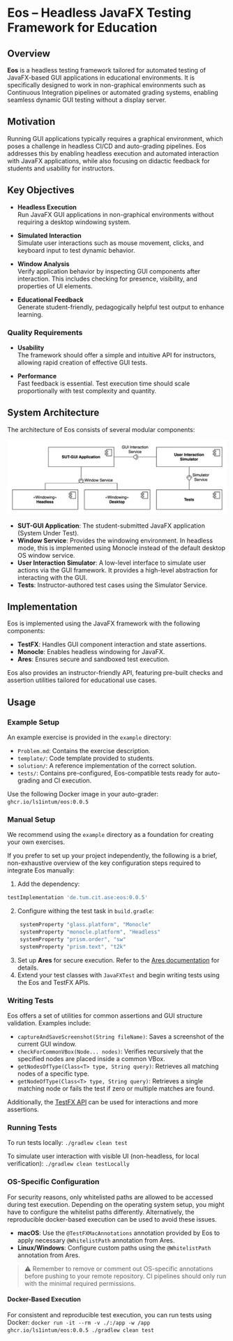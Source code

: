 # Eos – Headless JavaFX Testing Framework for Education

## Overview

**Eos** is a headless testing framework tailored for automated testing of JavaFX-based GUI applications in educational environments.
It is specifically designed to work in non-graphical environments such as Continuous Integration pipelines or automated grading systems, enabling seamless dynamic GUI testing without a display server.

## Motivation

Running GUI applications typically requires a graphical environment, which poses a challenge in headless CI/CD and auto-grading pipelines.
Eos addresses this by enabling headless execution and automated interaction with JavaFX applications, while also focusing on didactic feedback for students and usability for instructors.

## Key Objectives

- **Headless Execution**  
  Run JavaFX GUI applications in non-graphical environments without requiring a desktop windowing system.

- **Simulated Interaction**  
  Simulate user interactions such as mouse movement, clicks, and keyboard input to test dynamic behavior.

- **Window Analysis**  
  Verify application behavior by inspecting GUI components after interaction. This includes checking for presence, visibility, and properties of UI elements.

- **Educational Feedback**  
  Generate student-friendly, pedagogically helpful test output to enhance learning.

### Quality Requirements

- **Usability**  
  The framework should offer a simple and intuitive API for instructors, allowing rapid creation of effective GUI tests.

- **Performance**  
  Fast feedback is essential. Test execution time should scale proportionally with test complexity and quantity.

## System Architecture

The architecture of Eos consists of several modular components:

![System Architecture](system_architecture.drawio.svg "System Architecture")

- **SUT-GUI Application**: The student-submitted JavaFX application (System Under Test).
- **Window Service**: Provides the windowing environment. In headless mode, this is implemented using Monocle instead of the default desktop OS window service.
- **User Interaction Simulator**: A low-level interface to simulate user actions via the GUI framework. It provides a high-level abstraction for interacting with the GUI.
- **Tests**: Instructor-authored test cases using the Simulator Service.

## Implementation

Eos is implemented using the JavaFX framework with the following components:

- **TestFX**: Handles GUI component interaction and state assertions.
- **Monocle**: Enables headless windowing for JavaFX.
- **Ares**: Ensures secure and sandboxed test execution.

Eos also provides an instructor-friendly API, featuring pre-built checks and assertion utilities tailored for educational use cases.

## Usage

### Example Setup

An example exercise is provided in the `example` directory:

- `Problem.md`: Contains the exercise description.
- `template/`: Code template provided to students.
- `solution/`: A reference implementation of the correct solution.
- `tests/`: Contains pre-configured, Eos-compatible tests ready for auto-grading and CI execution.

Use the following Docker image in your auto-grader: `ghcr.io/ls1intum/eos:0.0.5`

### Manual Setup

We recommend using the `example` directory as a foundation for creating your own exercises.

If you prefer to set up your project independently, the following is a brief, non-exhaustive overview of the key configuration steps required to integrate Eos manually:

1. Add the dependency:

```groovy
testImplementation 'de.tum.cit.ase:eos:0.0.5'
```

2. Configure withing the test task in `build.gradle`:

```groovy
    systemProperty "glass.platform", "Monocle"
    systemProperty "monocle.platform", "Headless"
    systemProperty "prism.order", "sw"
    systemProperty "prism.text", "t2k"
```

3. Set up **Ares** for secure execution. Refer to the [Ares documentation](https://github.com/ls1intum/Ares) for details.
4. Extend your test classes with `JavaFXTest` and begin writing tests using the Eos and TestFX APIs.

### Writing Tests

Eos offers a set of utilities for common assertions and GUI structure validation. Examples include:

- `captureAndSaveScreenshot(String fileName)`: Saves a screenshot of the current GUI window.
- `checkForCommonVBox(Node... nodes)`: Verifies recursively that the specified nodes are placed inside a common VBox.
- `getNodesOfType(Class<T> type, String query)`: Retrieves all matching nodes of a specific type.
- `getNodeOfType(Class<T> type, String query)`: Retrieves a single matching node or fails the test if zero or multiple matches are found.

Additionally, the [TestFX API](https://testfx.github.io/TestFX/docs/javadoc/) can be used for interactions and more assertions.

### Running Tests

To run tests locally: `./gradlew clean test`

To simulate user interaction with visible UI (non-headless, for local verification): `./gradlew clean testLocally`

### OS-Specific Configuration

For security reasons, only whitelisted paths are allowed to be accessed during test execution.
Depending on the operating system setup, you might have to configure the whitelist paths differently.
Alternatively, the reproducible docker-based execution can be used to avoid these issues.

- **macOS**: Use the `@TestFXMacAnnotations` annotation provided by Eos to apply necessary `@WhitelistPath` annotation from Ares.
- **Linux/Windows**: Configure custom paths using the `@WhitelistPath` annotation from Ares.

> ⚠️ Remember to remove or comment out OS-specific annotations before pushing to your remote repository. CI pipelines should only run with the minimal required permissions.

#### Docker-Based Execution
For consistent and reproducible test execution, you can run tests using Docker: `docker run -it --rm -v ./:/app -w /app ghcr.io/ls1intum/eos:0.0.5 ./gradlew clean test`
